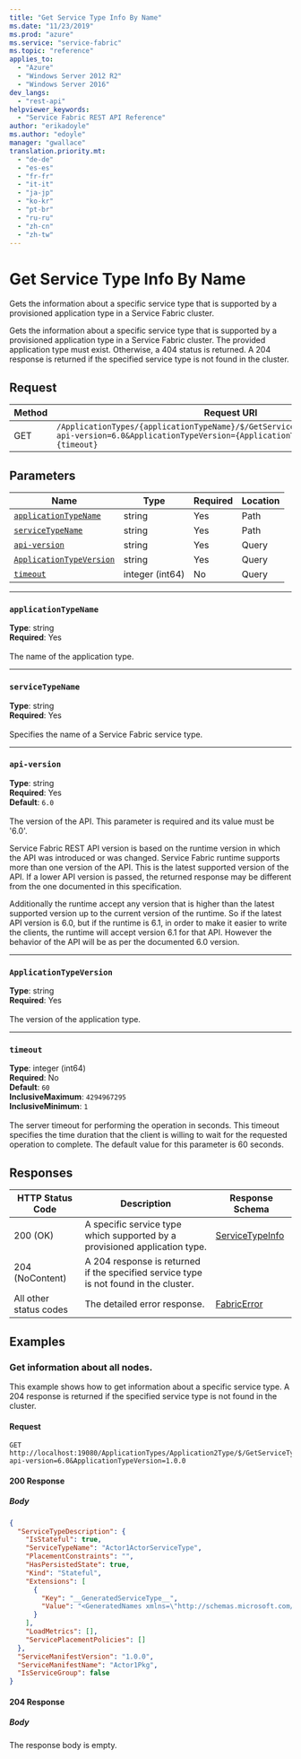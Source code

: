```yaml
---
title: "Get Service Type Info By Name"
ms.date: "11/23/2019"
ms.prod: "azure"
ms.service: "service-fabric"
ms.topic: "reference"
applies_to: 
  - "Azure"
  - "Windows Server 2012 R2"
  - "Windows Server 2016"
dev_langs: 
  - "rest-api"
helpviewer_keywords: 
  - "Service Fabric REST API Reference"
author: "erikadoyle"
ms.author: "edoyle"
manager: "gwallace"
translation.priority.mt: 
  - "de-de"
  - "es-es"
  - "fr-fr"
  - "it-it"
  - "ja-jp"
  - "ko-kr"
  - "pt-br"
  - "ru-ru"
  - "zh-cn"
  - "zh-tw"
---
```

# Get Service Type Info By Name
Gets the information about a specific service type that is supported by a provisioned application type in a Service Fabric cluster.

Gets the information about a specific service type that is supported by a provisioned application type in a Service Fabric cluster. The provided application type must exist. Otherwise, a 404 status is returned. A 204 response is returned if the specified service type is not found in the cluster.

## Request
| Method | Request URI |
| ------ | ----------- |
| GET | `/ApplicationTypes/{applicationTypeName}/$/GetServiceTypes/{serviceTypeName}?api-version=6.0&ApplicationTypeVersion={ApplicationTypeVersion}&timeout={timeout}` |


## Parameters
| Name | Type | Required | Location |
| --- | --- | --- | --- |
| [`applicationTypeName`](#applicationtypename) | string | Yes | Path |
| [`serviceTypeName`](#servicetypename) | string | Yes | Path |
| [`api-version`](#api-version) | string | Yes | Query |
| [`ApplicationTypeVersion`](#applicationtypeversion) | string | Yes | Query |
| [`timeout`](#timeout) | integer (int64) | No | Query |

____
### `applicationTypeName`
__Type__: string <br/>
__Required__: Yes<br/>
<br/>
The name of the application type.

____
### `serviceTypeName`
__Type__: string <br/>
__Required__: Yes<br/>
<br/>
Specifies the name of a Service Fabric service type.

____
### `api-version`
__Type__: string <br/>
__Required__: Yes<br/>
__Default__: `6.0` <br/>
<br/>
The version of the API. This parameter is required and its value must be '6.0'.

Service Fabric REST API version is based on the runtime version in which the API was introduced or was changed. Service Fabric runtime supports more than one version of the API. This is the latest supported version of the API. If a lower API version is passed, the returned response may be different from the one documented in this specification.

Additionally the runtime accept any version that is higher than the latest supported version up to the current version of the runtime. So if the latest API version is 6.0, but if the runtime is 6.1, in order to make it easier to write the clients, the runtime will accept version 6.1 for that API. However the behavior of the API will be as per the documented 6.0 version.


____
### `ApplicationTypeVersion`
__Type__: string <br/>
__Required__: Yes<br/>
<br/>
The version of the application type.

____
### `timeout`
__Type__: integer (int64) <br/>
__Required__: No<br/>
__Default__: `60` <br/>
__InclusiveMaximum__: `4294967295` <br/>
__InclusiveMinimum__: `1` <br/>
<br/>
The server timeout for performing the operation in seconds. This timeout specifies the time duration that the client is willing to wait for the requested operation to complete. The default value for this parameter is 60 seconds.

## Responses

| HTTP Status Code | Description | Response Schema |
| --- | --- | --- |
| 200 (OK) | A specific service type which supported by a provisioned application type.<br/> | [ServiceTypeInfo](sfclient-model-servicetypeinfo.md) |
| 204 (NoContent) | A 204 response is returned if the specified service type is not found in the cluster.<br/> |  |
| All other status codes | The detailed error response.<br/> | [FabricError](sfclient-model-fabricerror.md) |

## Examples

### Get information about all nodes.

This example shows how to get information about a specific service type. A 204 response is returned if the specified service type is not found in the cluster.

#### Request
```
GET http://localhost:19080/ApplicationTypes/Application2Type/$/GetServiceTypes/Actor1ActorServiceType?api-version=6.0&ApplicationTypeVersion=1.0.0
```

#### 200 Response
##### Body
```json
{
  "ServiceTypeDescription": {
    "IsStateful": true,
    "ServiceTypeName": "Actor1ActorServiceType",
    "PlacementConstraints": "",
    "HasPersistedState": true,
    "Kind": "Stateful",
    "Extensions": [
      {
        "Key": "__GeneratedServiceType__",
        "Value": "<GeneratedNames xmlns=\"http://schemas.microsoft.com/2015/03/fabact-no-schema\">\r\n            <DefaultService Name=\"Actor1ActorService\" />\r\n            <ReplicatorEndpoint Name=\"Actor1ActorServiceReplicatorEndpoint\" />\r\n            <ReplicatorConfigSection Name=\"Actor1ActorServiceReplicatorConfig\" />\r\n            <ReplicatorSecurityConfigSection Name=\"Actor1ActorServiceReplicatorSecurityConfig\" />\r\n            <StoreConfigSection Name=\"Actor1ActorServiceLocalStoreConfig\" />\r\n            <ServiceEndpointV2 Name=\"Actor1ActorServiceEndpointV2\" />\r\n          </GeneratedNames>"
      }
    ],
    "LoadMetrics": [],
    "ServicePlacementPolicies": []
  },
  "ServiceManifestVersion": "1.0.0",
  "ServiceManifestName": "Actor1Pkg",
  "IsServiceGroup": false
}
```


#### 204 Response
##### Body
The response body is empty.